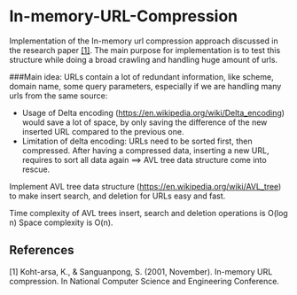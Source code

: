# In-memory-URL-Compression

Implementation of the In-memory url compression approach discussed in the research paper [[1]](#1). The main purpose for implementation is to test this structure while doing a broad crawling and handling huge amount of urls.

###Main idea:
URLs contain a lot of redundant information, like scheme, domain name, some query parameters, especially if we are handling many urls from the same source:
  - Usage of Delta encoding (https://en.wikipedia.org/wiki/Delta_encoding) would save a lot of space, by only saving the difference of the new inserted URL compared    to the previous one.
  - Limitation of delta encoding: URLs need to be sorted first, then compressed. After having a compressed data, inserting a new URL, requires to sort all data again ==> AVL tree data structure come into rescue.

Implement AVL tree data structure (https://en.wikipedia.org/wiki/AVL_tree) to make insert search, and deletion for URLs easy and fast.

Time complexity of AVL trees insert, search and deletion operations is O(log n)
Space complexity is O(n).
  


## References
<a id="1">[1]</a>
Koht-arsa, K., & Sanguanpong, S. (2001, November). In-memory URL compression. In National Computer Science and Engineering Conference.
